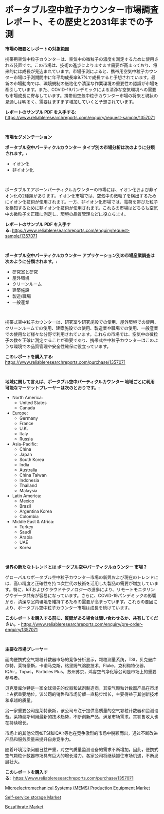 <p><h1>ポータブル空中粒子カウンター市場調査レポート、その歴史と2031年までの予測</h1></p><p><strong>市場の概要とレポートの対象範囲</strong></p>
<p><p>携帯用空気中粒子カウンターは、空気中の微粒子の濃度を測定するために使用される装置です。この市場は、技術の進歩によりますます需要が高まっており、将来的には成長が見込まれています。市場予測によると、携帯用空気中粒子カウンター市場は予測期間中に年平均成長率9.7%で成長すると予想されています。最新の市場動向では、環境規制の厳格化や清潔な作業環境の重要性の認識が市場を牽引しています。また、COVID-19パンデミックによる清浄な空気環境への需要も市場成長に寄与しています。携帯用空気中粒子カウンター市場の将来と現状の見通しは明るく、需要はますます増加していくと予想されています。</p></p>
<p><strong>レポートのサンプル PDF を入手する:</strong> <a href="https://www.reliableresearchreports.com/enquiry/request-sample/1357071">https://www.reliableresearchreports.com/enquiry/request-sample/1357071</a></p>
<p>&nbsp;</p>
<p><strong>市場セグメンテーション</strong></p>
<p><strong>ポータブル空中パーティクルカウンター タイプ別の市場分析は次のように分類されます。:</strong></p>
<p><ul><li>イオン化</li><li>非イオン化</li></ul></p>
<p>&nbsp;</p>
<p><p>ポータブルエアボーンパーティクルカウンターの市場には、イオン化および非イオン化の2種類があります。イオン化市場では、空気中の微粒子を検出するためにイオン化技術が使用されます。一方、非イオン化市場では、電荷を帯びた粒子を検知するために非イオン化技術が使用されます。これらの市場はどちらも空気中の微粒子を正確に測定し、環境の品質管理などに役立ちます。</p></p>
<p><strong>レポートのサンプル PDF を入手する:</strong>&nbsp;<a href="https://www.reliableresearchreports.com/enquiry/request-sample/1357071">https://www.reliableresearchreports.com/enquiry/request-sample/1357071</a></p>
<p>&nbsp;</p>
<p><strong> ポータブル空中パーティクルカウンター アプリケーション別の市場産業調査は次のように分類されます。:</strong></p>
<p><ul><li>研究室と研究</li><li>屋外環境</li><li>クリーンルーム</li><li>建築施設</li><li>製造/職場</li><li>一般産業</li></ul></p>
<p>&nbsp;</p>
<p><p>携帯式空中粒子カウンターは、研究室や研究施設での使用、屋外環境での使用、クリーンルームでの使用、建築施設での使用、製造業や職場での使用、一般産業での使用など様々な分野で利用されています。これらの市場では、空気中の微粒子の数を正確に測定することが重要であり、携帯式空中粒子カウンターはこのような環境での品質管理や安全性確保に役立っています。</p></p>
<p><strong>このレポートを購入する:</strong>&nbsp; <a href="https://www.reliableresearchreports.com/purchase/1357071">https://www.reliableresearchreports.com/purchase/1357071</a></p>
<p>&nbsp;</p>
<p><strong>地域に関して言えば、ポータブル空中パーティクルカウンター 地域ごとに利用可能なマーケットプレーヤーは次のとおりです。:</strong></p>
<p><ul>
    <li>
        North America:
        <ul>
            <li>United States</li>
            <li>Canada</li>
        </ul>
    </li>
    <li>
        Europe:
        <ul>
            <li>Germany</li>
            <li>France</li>
            <li>U.K.</li>
            <li>Italy</li>
            <li>Russia</li>
        </ul>
    </li>
    <li>
        Asia-Pacific:
        <ul>
            <li>China</li>
            <li>Japan</li>
            <li>South Korea</li>
            <li>India</li>
            <li>Australia</li>
            <li>China Taiwan</li>
            <li>Indonesia</li>
            <li>Thailand</li>
            <li>Malaysia</li>
        </ul>
    </li>
    <li>
        Latin America:
        <ul>
            <li>Mexico</li>
            <li>Brazil</li>
            <li>Argentina Korea</li>
            <li>Colombia</li>
        </ul>
    </li>
    <li>
        Middle East & Africa:
        <ul>
            <li>Turkey</li>
            <li>Saudi</li>
            <li>Arabia</li>
            <li>UAE</li>
            <li>Korea</li>
        </ul>
    </li>
    </ul></p>
<p>&nbsp;</p>
<p><strong>世界の新たなトレンドとは ポータブル空中パーティクルカウンター 市場？</strong></p>
<p><p>グローバルなポータブル空中粒子カウンター市場の新興および現在のトレンドには、高い精度と正確性を持つ次世代の技術を活用した製品の需要が増加しています。特に、IoTおよびクラウドテクノロジーの進歩により、リモートモニタリングやデータ共有が容易になっています。さらに、COVID-19パンデミックの影響から、清潔な室内環境を維持するための需要が高まっています。これらの要因により、ポータブル空中粒子カウンター市場は成長を続けています。</p></p>
<p><strong>このレポートを購入する前に、質問がある場合は問い合わせるか、共有してください。</strong>- <a href="https://www.reliableresearchreports.com/enquiry/pre-order-enquiry/1357071">https://www.reliableresearchreports.com/enquiry/pre-order-enquiry/1357071</a></p>
<p>&nbsp;</p>
<p><strong>主要な市場プレーヤー</strong></p>
<p><p>面向便携式空气颗粒计数器市场的竞争分析显示，颗粒测量系统，TSI，贝克曼库尔特，莱特豪斯，卡诺马克斯，格里姆气溶胶技术，Fluke，克利梅特仪器，IQAir，Topas，Particles Plus，苏州苏京，鸿睿空气净化等公司是市场上的重要参与者。</p><p>贝克曼库尔特是一家全球领先的仪器和试剂制造商，其空气颗粒计数器产品在市场上占据重要地位。该公司的销售和市场份额一直稳步增长，主要得益于其创新技术和卓越的质量。</p><p>另一家重要公司是莱特豪斯，该公司专注于提供高质量的空气颗粒计数器和监测设备。莱特豪斯利用最新的技术趋势，不断创新产品，满足市场需求。其销售收入也在持续增长。</p><p>市场上的其他公司如TSI和IQAir等也在竞争激烈的市场中脱颖而出，通过不断改进产品和服务质量来提升自身竞争力。</p><p>随着环境污染问题日益严重，对空气质量监测设备的需求不断增加，因此，便携式空气颗粒计数器市场具有巨大的增长潜力。各家公司将继续抓住市场机遇，不断发展壮大。</p></p>
<p><strong>このレポートを購入する:</strong>&nbsp;&nbsp;<a href="https://www.reliableresearchreports.com/purchase/1357071">https://www.reliableresearchreports.com/purchase/1357071</a></p>
<p><p><a href="https://artistic-helicopter-ca9.notion.site/Microelectromechanical-Systems-MEMS-Production-Equipment-Market-Size-Growth-Outlook-from-2024-to--6baff1ba6ae6495884363b7f0a02a4bd">Microelectromechanical Systems (MEMS) Production Equipment Market</a></p><p><a href="https://picayune-night-cbd.notion.site/Self-service-storage-Market-Challenges-Opportunities-and-Growth-Drivers-and-Major-Market-Players--f188a7baf89b4e51ae76e8d1816b6745">Self-service storage Market</a></p><p><a href="https://github.com/Hazelklievgspy6vdcsmu106w/Market-Research-Report-List-1/blob/main/bezafibrate-market.md">Bezafibrate Market</a></p></p>